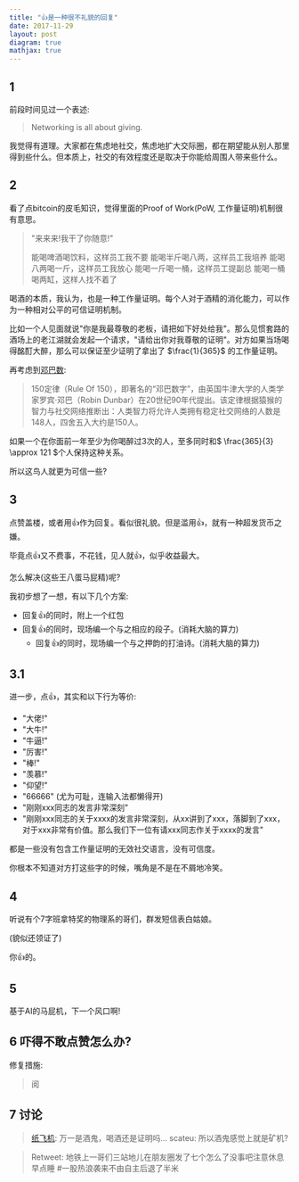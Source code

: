 ```yaml
---
title: "👍是一种很不礼貌的回复"
date: 2017-11-29
layout: post
diagram: true
mathjax: true
---
```


## 1

前段时间见过一个表述:

> Networking is all about giving.

我觉得有道理。大家都在焦虑地社交，焦虑地扩大交际圈，都在期望能从别人那里得到些什么。但本质上，社交的有效程度还是取决于你能给周围人带来些什么。

## 2

看了点bitcoin的皮毛知识，觉得里面的Proof of Work(PoW, 工作量证明)机制很有意思。

>  "来来来!我干了你随意!"
> 
>  能喝啤酒喝饮料，这样员工我不要
>  能喝半斤喝八两，这样员工我培养
>  能喝八两喝一斤，这样员工我放心
>  能喝一斤喝一桶，这样员工提副总
>  能喝一桶喝两缸，这样人找不着了

喝酒的本质，我认为，也是一种工作量证明。每个人对于酒精的消化能力，可以作为一种相对公平的可信证明机制。

比如一个人见面就说"你是我最尊敬的老板，请把如下好处给我"。那么见惯套路的酒场上的老江湖就会发起一个请求，"请给出你对我尊敬的证明"。对方如果当场喝得酩酊大醉，那么可以保证至少证明了拿出了 $\frac{1}{365}$ 的工作量证明。


再考虑到[邓巴数](https://baike.baidu.com/item/150%E5%AE%9A%E5%BE%8B/2112262?fr=aladdin&fromid=7902147&fromtitle=%E9%82%93%E5%B7%B4%E6%95%B0):

> 150定律（Rule Of 150），即著名的“邓巴数字”，由英国牛津大学的人类学家罗宾·邓巴（Robin Dunbar）在20世纪90年代提出。该定律根据猿猴的智力与社交网络推断出：人类智力将允许人类拥有稳定社交网络的人数是148人，四舍五入大约是150人。

如果一个在你面前一年至少为你喝醉过3次的人，至多同时和$ \frac{365}{3} \approx 121 $个人保持这种关系。

所以这鸟人就更为可信一些?


## 3

点赞盖楼，或者用👍作为回复。看似很礼貌。但是滥用👍，就有一种超发货币之嫌。

毕竟点👍又不费事，不花钱，见人就👍，似乎收益最大。

怎么解决(这些王八蛋马屁精)呢?

我初步想了一想，有以下几个方案:

 - 回复👍的同时，附上一个红包
 - 回复👍的同时，现场编一个与之相应的段子。(消耗大脑的算力)
	 - 回复👍的同时，现场编一个与之押韵的打油诗。(消耗大脑的算力)


## 3.1

进一步，点👍，其实和以下行为等价:

 - "大佬!"
 - "大牛!"
 - "牛逼!"
 - "厉害!"
 - "棒!"
 - "羡慕!"
 - "仰望!"
 - "66666"  (尤为可耻，连输入法都懒得开)
 - "刚刚xxx同志的发言非常深刻"
 - "刚刚xxx同志的关于xxxx的发言非常深刻，从xx讲到了xxx，落脚到了xxx，对于xxx非常有价值。那么我们下一位有请xxx同志作关于xxxx的发言"


都是一些没有包含工作量证明的无效社交语言，没有可信度。

你根本不知道对方打这些字的时候，嘴角是不是在不屑地冷笑。

## 4

听说有个7字班拿特奖的物理系的哥们，群发短信表白姑娘。

(貌似还领证了)

你👍的。

## 5

基于AI的马屁机，下一个风口啊!

## 6 吓得不敢点赞怎么办?

修复措施:

> 阅

## 7 讨论

> [纸飞机](https://sdr-x.github.io): 万一是酒鬼，喝酒还是证明吗...
> scateu: 所以酒鬼感觉上就是矿机?


> Retweet: 地铁上一哥们三站地儿在朋友圈发了七个怎么了没事吧注意休息早点睡 #一股热浪袭来不由自主后退了半米
